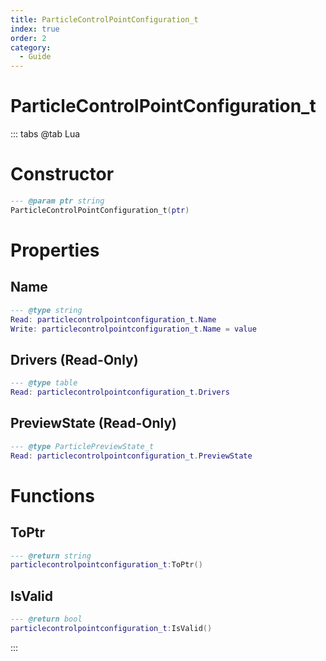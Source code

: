 ```yaml
---
title: ParticleControlPointConfiguration_t
index: true
order: 2
category:
  - Guide
---
```


# ParticleControlPointConfiguration_t

::: tabs
@tab Lua
# Constructor
```lua
--- @param ptr string
ParticleControlPointConfiguration_t(ptr)
```
# Properties
## Name 
```lua
--- @type string
Read: particlecontrolpointconfiguration_t.Name
Write: particlecontrolpointconfiguration_t.Name = value
```
## Drivers (Read-Only)
```lua
--- @type table
Read: particlecontrolpointconfiguration_t.Drivers
```
## PreviewState (Read-Only)
```lua
--- @type ParticlePreviewState_t
Read: particlecontrolpointconfiguration_t.PreviewState
```
# Functions
## ToPtr
```lua
--- @return string
particlecontrolpointconfiguration_t:ToPtr()
```
## IsValid
```lua
--- @return bool
particlecontrolpointconfiguration_t:IsValid()
```

:::